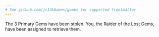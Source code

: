 ```yaml
---
# See github.com/js13kGames/games for supported frontmatter
---
```

The 3 Primary Gems have been stolen.
You, the Raider of the Lost Gems, have been assigned to retrieve them.